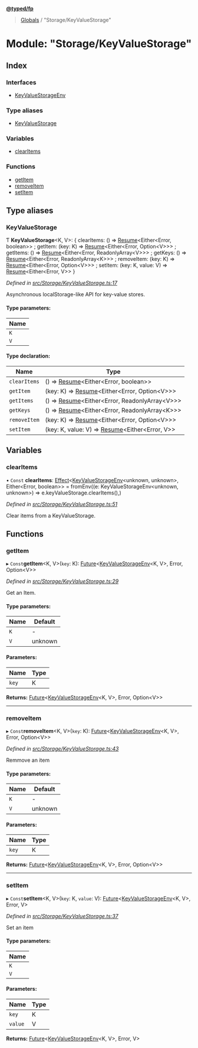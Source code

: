 **[@typed/fp](../README.md)**

> [Globals](../globals.md) / "Storage/KeyValueStorage"

# Module: "Storage/KeyValueStorage"

## Index

### Interfaces

* [KeyValueStorageEnv](../interfaces/_storage_keyvaluestorage_.keyvaluestorageenv.md)

### Type aliases

* [KeyValueStorage](_storage_keyvaluestorage_.md#keyvaluestorage)

### Variables

* [clearItems](_storage_keyvaluestorage_.md#clearitems)

### Functions

* [getItem](_storage_keyvaluestorage_.md#getitem)
* [removeItem](_storage_keyvaluestorage_.md#removeitem)
* [setItem](_storage_keyvaluestorage_.md#setitem)

## Type aliases

### KeyValueStorage

Ƭ  **KeyValueStorage**\<K, V>: { clearItems: () => [Resume](_resume_resume_.md#resume)\<Either\<Error, boolean>> ; getItem: (key: K) => [Resume](_resume_resume_.md#resume)\<Either\<Error, Option\<V>>> ; getItems: () => [Resume](_resume_resume_.md#resume)\<Either\<Error, ReadonlyArray\<V>>> ; getKeys: () => [Resume](_resume_resume_.md#resume)\<Either\<Error, ReadonlyArray\<K>>> ; removeItem: (key: K) => [Resume](_resume_resume_.md#resume)\<Either\<Error, Option\<V>>> ; setItem: (key: K, value: V) => [Resume](_resume_resume_.md#resume)\<Either\<Error, V>>  }

*Defined in [src/Storage/KeyValueStorage.ts:17](https://github.com/TylorS/typed-fp/blob/41076ce/src/Storage/KeyValueStorage.ts#L17)*

Asynchronous localStorage-like API for key-value stores.

#### Type parameters:

Name |
------ |
`K` |
`V` |

#### Type declaration:

Name | Type |
------ | ------ |
`clearItems` | () => [Resume](_resume_resume_.md#resume)\<Either\<Error, boolean>> |
`getItem` | (key: K) => [Resume](_resume_resume_.md#resume)\<Either\<Error, Option\<V>>> |
`getItems` | () => [Resume](_resume_resume_.md#resume)\<Either\<Error, ReadonlyArray\<V>>> |
`getKeys` | () => [Resume](_resume_resume_.md#resume)\<Either\<Error, ReadonlyArray\<K>>> |
`removeItem` | (key: K) => [Resume](_resume_resume_.md#resume)\<Either\<Error, Option\<V>>> |
`setItem` | (key: K, value: V) => [Resume](_resume_resume_.md#resume)\<Either\<Error, V>> |

## Variables

### clearItems

• `Const` **clearItems**: [Effect](_effect_effect_.effect.md)\<[KeyValueStorageEnv](../interfaces/_storage_keyvaluestorage_.keyvaluestorageenv.md)\<unknown, unknown>, Either\<Error, boolean>> = fromEnv((e: KeyValueStorageEnv\<unknown, unknown>) => e.keyValueStorage.clearItems(),)

*Defined in [src/Storage/KeyValueStorage.ts:51](https://github.com/TylorS/typed-fp/blob/41076ce/src/Storage/KeyValueStorage.ts#L51)*

Clear items from a KeyValueStorage.

## Functions

### getItem

▸ `Const`**getItem**\<K, V>(`key`: K): [Future](_future_exports_.md#future)\<[KeyValueStorageEnv](../interfaces/_storage_keyvaluestorage_.keyvaluestorageenv.md)\<K, V>, Error, Option\<V>>

*Defined in [src/Storage/KeyValueStorage.ts:29](https://github.com/TylorS/typed-fp/blob/41076ce/src/Storage/KeyValueStorage.ts#L29)*

Get an Item.

#### Type parameters:

Name | Default |
------ | ------ |
`K` | - |
`V` | unknown |

#### Parameters:

Name | Type |
------ | ------ |
`key` | K |

**Returns:** [Future](_future_exports_.md#future)\<[KeyValueStorageEnv](../interfaces/_storage_keyvaluestorage_.keyvaluestorageenv.md)\<K, V>, Error, Option\<V>>

___

### removeItem

▸ `Const`**removeItem**\<K, V>(`key`: K): [Future](_future_exports_.md#future)\<[KeyValueStorageEnv](../interfaces/_storage_keyvaluestorage_.keyvaluestorageenv.md)\<K, V>, Error, Option\<V>>

*Defined in [src/Storage/KeyValueStorage.ts:43](https://github.com/TylorS/typed-fp/blob/41076ce/src/Storage/KeyValueStorage.ts#L43)*

Remmove an item

#### Type parameters:

Name | Default |
------ | ------ |
`K` | - |
`V` | unknown |

#### Parameters:

Name | Type |
------ | ------ |
`key` | K |

**Returns:** [Future](_future_exports_.md#future)\<[KeyValueStorageEnv](../interfaces/_storage_keyvaluestorage_.keyvaluestorageenv.md)\<K, V>, Error, Option\<V>>

___

### setItem

▸ `Const`**setItem**\<K, V>(`key`: K, `value`: V): [Future](_future_exports_.md#future)\<[KeyValueStorageEnv](../interfaces/_storage_keyvaluestorage_.keyvaluestorageenv.md)\<K, V>, Error, V>

*Defined in [src/Storage/KeyValueStorage.ts:37](https://github.com/TylorS/typed-fp/blob/41076ce/src/Storage/KeyValueStorage.ts#L37)*

Set an item

#### Type parameters:

Name |
------ |
`K` |
`V` |

#### Parameters:

Name | Type |
------ | ------ |
`key` | K |
`value` | V |

**Returns:** [Future](_future_exports_.md#future)\<[KeyValueStorageEnv](../interfaces/_storage_keyvaluestorage_.keyvaluestorageenv.md)\<K, V>, Error, V>
